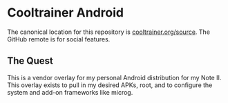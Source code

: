 Cooltrainer Android
===================

The canonical location for this repository is [cooltrainer.org/source](https://cooltrainer.org/source/). The GitHub remote is for social features.

The Quest
---------

This is a vendor overlay for my personal Android distribution for my Note II. This overlay exists to pull in my desired APKs, root, and to configure the system and add-on frameworks like microg.
